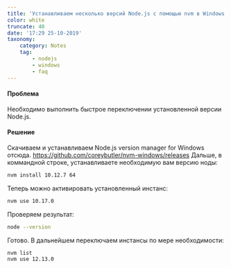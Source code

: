 ```yaml
---
title: 'Устанавливаем несколько версий Node.js с помощью nvm в Windows'
color: white
truncate: 40
date: '17:29 25-10-2019'
taxonomy:
    category: Notes
    tag:
        - nodejs
        - windows
        - faq
---
```


#### Проблема

Необходимо выполнить быстрое переключении установленной версии Node.js. 

#### Решение

Скачиваем и устанавливаем Node.js version manager for Windows отсюда. https://github.com/coreybutler/nvm-windows/releases
Дальше, в коммандной строке, устанавливаете необходимую вам версию ноды:  
```bash
nvm install 10.12.7 64
```

Теперь можно активировать установленный инстанс:
```bash
nvm use 10.17.0
```

Проверяем результат:
```bash
node --version
```

Готово. В дальнейшем переключаем инстансы по мере необходимости:
```bash
nvm list
nvm use 12.13.0
```
